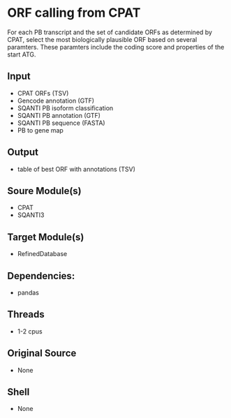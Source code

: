 # ORF calling from CPAT
For each PB transcript and the set of candidate ORFs as determined by CPAT, select the most biologically plausible ORF based on several paramters. These paramters include the coding score and properties of the start ATG.

## Input
- CPAT ORFs (TSV)
- Gencode annotation (GTF)
- SQANTI PB isoform classification
- SQANTI PB annotation (GTF)
- SQANTI PB sequence (FASTA)
- PB to gene map


## Output
- table of best ORF with annotations (TSV)

## Soure Module(s)
- CPAT
- SQANTI3

## Target Module(s)
- RefinedDatabase

## Dependencies: 
- pandas

## Threads
- 1-2 cpus

## Original Source
- None

## Shell
- None
